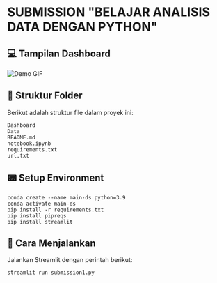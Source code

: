 # SUBMISSION "BELAJAR ANALISIS DATA DENGAN PYTHON"

## 💻 Tampilan Dashboard
![Demo GIF](https://github.com/tianiayu/Hasil-Submission-1/blob/943b70cc57314e25a92d4e77b489f77b4fc5b742/ScreenRecording.gif)

## 📂 Struktur Folder
Berikut adalah struktur file dalam proyek ini:
```
Dashboard
Data
README.md
notebook.ipynb
requirements.txt
url.txt
```

## 📟 Setup Environment
```
conda create --name main-ds python=3.9
conda activate main-ds
pip install -r requirements.txt
pip install pipreqs
pip install streamlit
```

## 🚀 Cara Menjalankan
Jalankan Streamlit dengan perintah berikut:
```
streamlit run submission1.py
```
